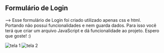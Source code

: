 ## Formulário de Login

--> Esse formulário de Login foi criado utilizado apenas css e html. Portando não possui funcionalidades e nem guarda dados. Para isso você terá que criar um arquivo JavaScript e dá funcionalidade ao projeto. Espero que goste! :)

![tela 1](https://user-images.githubusercontent.com/82906621/132090736-86251d24-edbd-4ad3-8bec-275c68ffd0ba.jpg)
![tela 2](https://user-images.githubusercontent.com/82906621/132090750-e57a8b26-6644-4db8-b939-edea903a4b3f.jpg)
